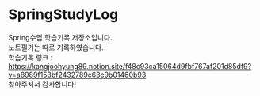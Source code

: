 # SpringStudyLog<br>
Spring수업 학습기록 저장소입니다.<br>
노트필기는 따로 기록하였습니다.<br>
학습기록 링크 : https://kangjoohyung89.notion.site/f48c93ca15064d9fbf767af201d85df9?v=a8989f153bf2432789c63c9b01460b93<br>
찾아주셔서 감사합니다!
